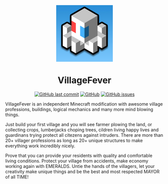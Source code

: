 <div align="center">

<img src="HZLOGO.jpg" width="180" title="HZ-LOGO">

<h1>VillageFever</h1>

<a href="https://github.com/Dariusztmt/HypeZone-VillageFever">![GitHub last commit](https://img.shields.io/github/last-commit/dariusztmt/HypeZone-VillageFever)</a>
<a href="https://github.com/Dariusztmt/HypeZone-VillageFever/blob/master/LICENSE">![GitHub](https://img.shields.io/github/license/dariusztmt/HypeZone-VillageFever)</a>
<a href="https://github.com/Dariusztmt/HypeZone-VillageFever/issues">![GitHub issues](https://img.shields.io/github/issues-raw/dariusztmt/HypeZone-VillageFever)</a>

</div>

VillageFever is an independent Minecraft modification with awesome village professions, buildings, logical mechanics and many more mind blowing things.

Just build your first village and you will see farmer plowing the land, or collecting crops, lumberjacks choping trees, cildren living happy lives and guardinans trying
protect all citezens against intruders. There are more than 20+ villager professions as long as 20+ unique structures to make everything work incredibly nicely.

Prove that you can provide your residents with quality and comfortable living conditions. Protect your village from accidents, make economy working again with EMERALDS. Untie the hands of the villagers, let your creativity make unique things and be the best and most respected MAYOR of all TIME!
